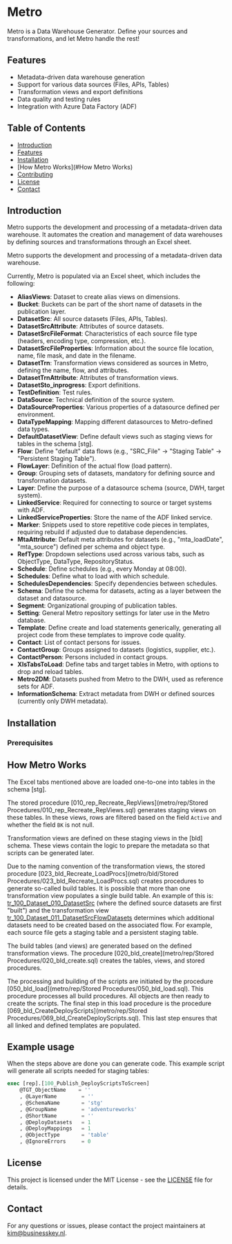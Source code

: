 # Metro
Metro is a Data Warehouse Generator. Define your sources and transformations, and let Metro handle the rest!

## Features
- Metadata-driven data warehouse generation
- Support for various data sources (Files, APIs, Tables)
- Transformation views and export definitions
- Data quality and testing rules
- Integration with Azure Data Factory (ADF)

## Table of Contents
- [Introduction](#introduction)
- [Features](#features)
- [Installation](#installation)
- [How Metro Works](#How Metro Works)
- [Contributing](#contributing)
- [License](#license)
- [Contact](#contact)

## Introduction
Metro supports the development and processing of a metadata-driven data warehouse. It automates the creation and management of data warehouses by defining sources and transformations through an Excel sheet.

Metro supports the development and processing of a metadata-driven data warehouse.

Currently, Metro is populated via an Excel sheet, which includes the following:

- **AliasViews**: Dataset to create alias views on dimensions.
- **Bucket**: Buckets can be part of the short name of datasets in the publication layer.
- **DatasetSrc**: All source datasets (Files, APIs, Tables).
- **DatasetSrcAttribute**: Attributes of source datasets.
- **DatasetSrcFileFormat**: Characteristics of each source file type (headers, encoding type, compression, etc.).
- **DatasetSrcFileProperties**: Information about the source file location, name, file mask, and date in the filename.
- **DatasetTrn**: Transformation views considered as sources in Metro, defining the name, flow, and attributes.
- **DatasetTrnAttribute**: Attributes of transformation views.
- **DatasetSto_inprogress**: Export definitions.
- **TestDefinition**: Test rules.
- **DataSource**: Technical definition of the source system.
- **DataSourceProperties**: Various properties of a datasource defined per environment.
- **DataTypeMapping**: Mapping different datasources to Metro-defined data types.
- **DefaultDatasetView**: Define default views such as staging views for tables in the schema [stg].
- **Flow**: Define "default" data flows (e.g., "SRC_File" → "Staging Table" → "Persistent Staging Table").
- **FlowLayer**: Definition of the actual flow (load pattern).
- **Group**: Grouping sets of datasets, mandatory for defining source and transformation datasets.
- **Layer**: Define the purpose of a datasource schema (source, DWH, target system).
- **LinkedService**: Required for connecting to source or target systems with ADF.
- **LinkedServiceProperties**: Store the name of the ADF linked service.
- **Marker**: Snippets used to store repetitive code pieces in templates, requiring rebuild if adjusted due to database dependencies.
- **MtaAttribute**: Default meta attributes for datasets (e.g., "mta_loadDate", "mta_source") defined per schema and object type.
- **RefType**: Dropdown selections used across various tabs, such as ObjectType, DataType, RepositoryStatus.
- **Schedule**: Define schedules (e.g., every Monday at 08:00).
- **Schedules**: Define what to load with which schedule.
- **SchedulesDependencies**: Specify dependencies between schedules.
- **Schema**: Define the schema for datasets, acting as a layer between the dataset and datasource.
- **Segment**: Organizational grouping of publication tables.
- **Setting**: General Metro repository settings for later use in the Metro database.
- **Template**: Define create and load statements generically, generating all project code from these templates to improve code quality.
- **Contact**: List of contact persons for issues.
- **ContactGroup**: Groups assigned to datasets (logistics, supplier, etc.).
- **ContactPerson**: Persons included in contact groups.
- **XlsTabsToLoad**: Define tabs and target tables in Metro, with options to drop and reload tables.
- **Metro2DM**: Datasets pushed from Metro to the DWH, used as reference sets for ADF.
- **InformationSchema**: Extract metadata from DWH or defined sources (currently only DWH metadata).

## Installation

### Prerequisites

## How Metro Works

The Excel tabs mentioned above are loaded one-to-one into tables in the schema [stg].

The stored procedure [010_rep_Recreate_RepViews](metro/rep/Stored Procedures/010_rep_Recreate_RepViews.sql) generates staging views on these tables. In these views, rows are filtered based on the field `Active` and whether the field `BK` is not null.

Transformation views are defined on these staging views in the [bld] schema. These views contain the logic to prepare the metadata so that scripts can be generated later.

Due to the naming convention of the transformation views, the stored procedure [023_bld_Recreate_LoadProcs](metro/bld/Stored Procedures/023_bld_Recreate_LoadProcs.sql) creates procedures to generate so-called build tables. It is possible that more than one transformation view populates a single build table. An example of this is: [tr_100_Dataset_010_DatasetSrc](metro/bld/Views/tr_100_Dataset_010_DatasetSrc.sql) (where the defined source datasets are first "built") and the transformation view [tr_100_Dataset_011_DatasetSrcFlowDatasets](metro/bld/Views/tr_100_Dataset_011_DatasetSrcFlowDatasets.sql) determines which additional datasets need to be created based on the associated flow. For example, each source file gets a staging table and a persistent staging table.

The build tables (and views) are generated based on the defined transformation views. The procedure [020_bld_create](metro/rep/Stored Procedures/020_bld_create.sql) creates the tables, views, and stored procedures.

The processing and building of the scripts are initiated by the procedure [050_bld_load](metro/rep/Stored Procedures/050_bld_load.sql). This procedure processes all build procedures. All objects are then ready to create the scripts. The final step in this load procedure is the procedure [069_bld_CreateDeployScripts](metro/rep/Stored Procedures/069_bld_CreateDeployScripts.sql). This last step ensures that all linked and defined templates are populated.

## Example usage
When the steps above are done you can generate code. 
This example script will generate all scripts needed for staging tables:
```sql
exec [rep].[100_Publish_DeployScriptsToScreen]
    @TGT_ObjectName    = ''
    , @LayerName        = ''
    , @SchemaName       = 'stg'
    , @GroupName        = 'adventureworks'
    , @ShortName        = ''
    , @DeployDatasets   = 1
    , @DeployMappings   = 1
    , @ObjectType       = 'table'
    , @IgnoreErrors     = 0
```

## License

This project is licensed under the MIT License - see the [LICENSE](../LICENSE) file for details.

## Contact

For any questions or issues, please contact the project maintainers at [kim@businesskey.nl](mailto:kim@businesskey.nl).
